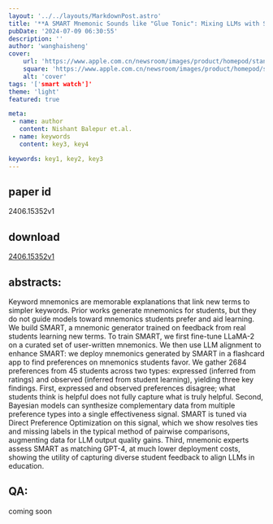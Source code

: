 ```yaml
---
layout: '../../layouts/MarkdownPost.astro'
title: '**A SMART Mnemonic Sounds like "Glue Tonic": Mixing LLMs with Student Feedback to Make Mnemonic Learning Stick**'
pubDate: '2024-07-09 06:30:55'
description: ''
author: 'wanghaisheng'
cover:
    url: 'https://www.apple.com.cn/newsroom/images/product/homepod/standard/Apple-HomePod-hero-230118_big.jpg.large_2x.jpg'
    square: 'https://www.apple.com.cn/newsroom/images/product/homepod/standard/Apple-HomePod-hero-230118_big.jpg.large_2x.jpg'
    alt: 'cover'
tags: '['smart watch']' 
theme: 'light'
featured: true

meta:
 - name: author
   content: Nishant Balepur et.al.
 - name: keywords
   content: key3, key4

keywords: key1, key2, key3
---
```


## paper id
2406.15352v1
## download
[2406.15352v1](http://arxiv.org/abs/2406.15352v1)
## abstracts:
Keyword mnemonics are memorable explanations that link new terms to simpler keywords. Prior works generate mnemonics for students, but they do not guide models toward mnemonics students prefer and aid learning. We build SMART, a mnemonic generator trained on feedback from real students learning new terms. To train SMART, we first fine-tune LLaMA-2 on a curated set of user-written mnemonics. We then use LLM alignment to enhance SMART: we deploy mnemonics generated by SMART in a flashcard app to find preferences on mnemonics students favor. We gather 2684 preferences from 45 students across two types: expressed (inferred from ratings) and observed (inferred from student learning), yielding three key findings. First, expressed and observed preferences disagree; what students think is helpful does not fully capture what is truly helpful. Second, Bayesian models can synthesize complementary data from multiple preference types into a single effectiveness signal. SMART is tuned via Direct Preference Optimization on this signal, which we show resolves ties and missing labels in the typical method of pairwise comparisons, augmenting data for LLM output quality gains. Third, mnemonic experts assess SMART as matching GPT-4, at much lower deployment costs, showing the utility of capturing diverse student feedback to align LLMs in education.
## QA:
coming soon
